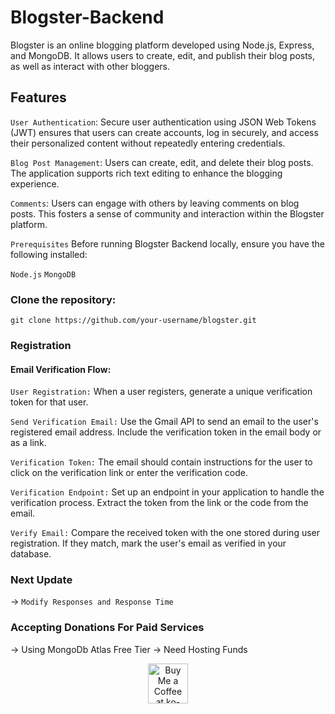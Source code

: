 # Blogster-Backend

Blogster is an online blogging platform developed using Node.js, Express, and MongoDB. It allows users to create, edit, and publish their blog posts, as well as interact with other bloggers.

## Features
`User Authentication`: Secure user authentication using JSON Web Tokens (JWT) ensures that users can create accounts, log in securely, and access their personalized content without repeatedly entering credentials.

`Blog Post Management`: Users can create, edit, and delete their blog posts. The application supports rich text editing to enhance the blogging experience.

`Comments`: Users can engage with others by leaving comments on blog posts. This fosters a sense of community and interaction within the Blogster platform.

`Prerequisites`
Before running Blogster Backend locally, ensure you have the following installed:

`Node.js`
`MongoDB`

### Clone the repository:

`git clone https://github.com/your-username/blogster.git`

### Registration
#### Email Verification Flow:

`User Registration:`
When a user registers, generate a unique verification token for that user.

`Send Verification Email:`
Use the Gmail API to send an email to the user's registered email address.
Include the verification token in the email body or as a link.

`Verification Token:`
The email should contain instructions for the user to click on the verification link or enter the verification code.

`Verification Endpoint:`
Set up an endpoint in your application to handle the verification process.
Extract the token from the link or the code from the email.

`Verify Email:`
Compare the received token with the one stored during user registration.
If they match, mark the user's email as verified in your database.

### Next Update
-> `Modify Responses and Response Time`

### Accepting Donations For Paid Services

-> Using MongoDb Atlas Free Tier
-> Need Hosting Funds

<div align="center">
<a href='https://www.buymeacoffee.com/mujster' target='_blank'><img height='64' style='border:0px;height:64px;' src='https://storage.ko-fi.com/cdn/kofi1.png?v=3' border='0' alt='Buy Me a Coffee at ko-fi.com' /></a>
</div>